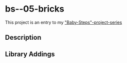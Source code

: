 # bs--05-bricks

This project is an entry to my ["Baby-Steps"-project-series](https://www.game-object.de/projects)

## Description


## Library Addings


